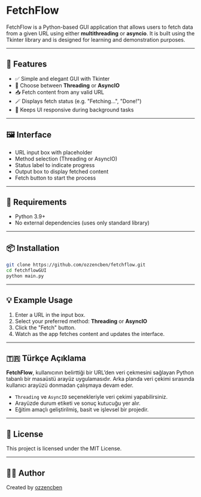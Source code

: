 # FetchFlow

FetchFlow is a Python-based GUI application that allows users to fetch data from a given URL using either **multithreading** or **asyncio**. It is built using the Tkinter library and is designed for learning and demonstration purposes.

---

## 🚀 Features

- ✅ Simple and elegant GUI with Tkinter
- 🔄 Choose between **Threading** or **AsyncIO**
- 📥 Fetch content from any valid URL
- 🪄 Displays fetch status (e.g. "Fetching...", "Done!")
- 🧵 Keeps UI responsive during background tasks

---

## 🖼️ Interface

- URL input box with placeholder
- Method selection (Threading or AsyncIO)
- Status label to indicate progress
- Output box to display fetched content
- Fetch button to start the process

---

## 🧰 Requirements

- Python 3.9+
- No external dependencies (uses only standard library)

---

## 📦 Installation

```bash
git clone https://github.com/ozzencben/fetchflow.git
cd fetchflowGUI
python main.py
```

---

## 💡 Example Usage

1. Enter a URL in the input box.
2. Select your preferred method: **Threading** or **AsyncIO**
3. Click the "Fetch" button.
4. Watch as the app fetches content and updates the interface.

---

## 🇹🇷 Türkçe Açıklama

**FetchFlow**, kullanıcının belirttiği bir URL’den veri çekmesini sağlayan Python tabanlı bir masaüstü arayüz uygulamasıdır. Arka planda veri çekimi sırasında kullanıcı arayüzü donmadan çalışmaya devam eder.

- `Threading` ve `AsyncIO` seçenekleriyle veri çekimi yapabilirsiniz.
- Arayüzde durum etiketi ve sonuç kutucuğu yer alır.
- Eğitim amaçlı geliştirilmiş, basit ve işlevsel bir projedir.

---

## 📄 License

This project is licensed under the MIT License.

---

## 👨‍💻 Author

Created by [ozzencben](https://github.com/ozzencben)
